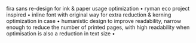fira sans re-design for ink & paper usage optimization • ryman eco project inspired • inline font with original way for extra reduction & kerning optimization in case • humanistic design to improve readability, narrow enough to reduce the number of printed pages, with high readability when optimisation is also a reduction in text size •
